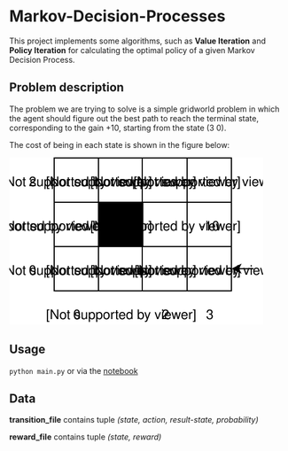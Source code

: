 # Markov-Decision-Processes

This project implements some algorithms, such as **Value Iteration** and **Policy Iteration** for calculating the optimal policy of a given Markov Decision Process.

## Problem description

The problem we are trying to solve is a simple gridworld problem in which the agent should figure out the best path to reach the terminal state, corresponding to the gain +10, starting from the state (3 0).

The cost of being in each state is shown in the figure below:

<img src="./gridworld.svg">


## Usage

`python main.py` or via the [notebook](https://github.com/qarchli/Markov-Decision-Processes/blob/master/Solving%20an%20mdp%20.ipynb)

## Data

**transition_file** contains tuple *(state, action, result-state, probability)*

**reward_file** contains tuple *(state, reward)*
